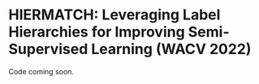 # HIERMATCH: Leveraging Label Hierarchies for Improving Semi-Supervised Learning (WACV 2022)

Code coming soon. 
